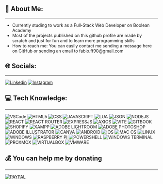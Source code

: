 ## 💫 About Me:
<hr>

- Currently studing to work as a Full-Stack Web Developer on Boolean Academy
- Most of the projects published on this github profile are made by scratch and just for fun and to learn more programming skills
- How to reach me: You can easily contact me sending a message here on GitHub or sending an email to fabio.ff90@gmail.com

## 🌐 Socials:
<hr>

[![Linkedin](https://img.shields.io/badge/LinkedIn-0077B5?style=for-the-badge&logo=linkedin&logoColor=white)](https://www.linkedin.com/in/fabioferrero90/) [![Instagram](https://img.shields.io/badge/Instagram-E4405F?style=for-the-badge&logo=instagram&logoColor=white)](https://www.instagram.com/realsly.jpg)

## 💻 Tech Knowledge:
<hr>

![VSCode](https://img.shields.io/badge/VSCode-0078D4?style=for-the-badge&logo=visual%20studio%20code&logoColor=white
) ![HTML5](https://img.shields.io/badge/HTML5-E34F26?style=for-the-badge&logo=html5&logoColor=white) ![CSS](https://img.shields.io/badge/CSS3-1572B6?style=for-the-badge&logo=css3&logoColor=white) ![JAVASCRIPT](https://img.shields.io/badge/JavaScript-323330?style=for-the-badge&logo=javascript&logoColor=F7DF1E) ![LUA](https://img.shields.io/badge/Lua-2C2D72?style=for-the-badge&logo=lua&logoColor=white) ![JSON](https://img.shields.io/badge/json-5E5C5C?style=for-the-badge&logo=json&logoColor=white) ![NODEJS](https://img.shields.io/badge/Node%20js-339933?style=for-the-badge&logo=nodedotjs&logoColor=white) ![REACT](https://img.shields.io/badge/React-20232A?style=for-the-badge&logo=react&logoColor=61DAFB) ![REACT ROUTER](https://img.shields.io/badge/React_Router-CA4245?style=for-the-badge&logo=react-router&logoColor=white) ![EXPRESSJS](https://img.shields.io/badge/Express%20js-000000?style=for-the-badge&logo=express&logoColor=white) ![AXIOS](https://img.shields.io/badge/axios-671ddf?&style=for-the-badge&logo=axios&logoColor=white) ![VITE](https://img.shields.io/badge/Vite-B73BFE?style=for-the-badge&logo=vite&logoColor=FFD62E) ![GITBOOK](https://img.shields.io/badge/GitBook-7B36ED?style=for-the-badge&logo=gitbook&logoColor=white) ![SHOPIFY](https://img.shields.io/badge/shopify-8DB543?style=for-the-badge&logo=Shopify&logoColor=white) ![XAMPP](https://img.shields.io/badge/Xampp-F37623?style=for-the-badge&logo=xampp&logoColor=white) ![ADOBE LIGHTROOM](https://img.shields.io/badge/Adobe%20Lightroom-31A8FF?style=for-the-badge&logo=Adobe%20Lightroom&logoColor=white) ![ADOBE PHOTOSHOP](https://img.shields.io/badge/Adobe%20Photoshop-31A8FF?style=for-the-badge&logo=Adobe%20Photoshop&logoColor=black) ![ADOBE ILLUSTRATOR](https://img.shields.io/badge/Adobe%20Illustrator-FF9A00?style=for-the-badge&logo=adobe%20illustrator&logoColor=white) ![CANVA](https://img.shields.io/badge/Canva-%2300C4CC.svg?&style=for-the-badge&logo=Canva&logoColor=white) ![ANDROID](https://img.shields.io/badge/Android-3DDC84?style=for-the-badge&logo=android&logoColor=white) ![IOS](https://img.shields.io/badge/iOS-000000?style=for-the-badge&logo=ios&logoColor=white) ![MAC OS](https://img.shields.io/badge/mac%20os-000000?style=for-the-badge&logo=apple&logoColor=white) ![LINUX](https://img.shields.io/badge/Linux-FCC624?style=for-the-badge&logo=linux&logoColor=black) ![WINDOWS](https://img.shields.io/badge/Windows-0078D6?style=for-the-badge&logo=windows&logoColor=white) ![RASPBERRY PI](https://img.shields.io/badge/Raspberry%20Pi-A22846?style=for-the-badge&logo=Raspberry%20Pi&logoColor=white) ![POWERSHELL](https://img.shields.io/badge/powershell-5391FE?style=for-the-badge&logo=powershell&logoColor=white) ![WINDOWS TERMINAL](https://img.shields.io/badge/windows%20terminal-4D4D4D?style=for-the-badge&logo=windows%20terminal&logoColor=white) ![PROXMOX](https://img.shields.io/badge/Proxmox-E57000?style=for-the-badge&logo=proxmox&logoColor=white) ![VIRTUALBOX](https://img.shields.io/badge/VirtualBox-21416b?style=for-the-badge&logo=VirtualBox&logoColor=white) ![VMWARE](https://img.shields.io/badge/VMware-231f20?style=for-the-badge&logo=VMware&logoColor=white)

## 💰 You can help me by donating
<hr>

[![PAYPAL](https://img.shields.io/badge/PayPal-00457C?style=for-the-badge&logo=paypal&logoColor=white)](https://paypal.me/realslyjpg)
